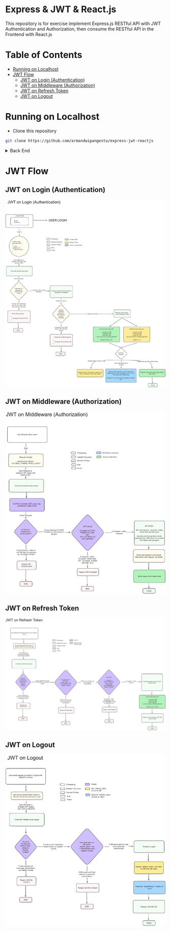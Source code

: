 # Express & JWT & React.js

This repository is for exercise implement Express.js RESTful API with JWT Authentication and Authorization, then consume the RESTful API in the Frontend with React.js

# Table of Contents

-   [Running on Localhost](#running-on-localhost)
-   [JWT Flow](#jwt-flow)
    -   [JWT on Login (Authentication)](#jwt-on-login-authentication)
    -   [JWT on Middleware (Authorization)](#jwt-on-middleware-authorization)
    -   [JWT on Refresh Token](#jwt-on-refresh-token)
    -   [JWT on Logout](#jwt-on-logout)

# Running on Localhost

-   Clone this repository

```bash
git clone https://github.com/armandwipangestu/express-jwt-reactjs
```

<details>
<summary>Back End</summary>

-   Change current directory to backend

```bash
cd express-jwt-reactjs/backend
```

-   Install depedency library

```bash
yarn install && yarn global add nodemon
```

-   Create a new Database `express_jwt_reactjs`

```sql
CREATE DATABASE express_jwt_reactjs;
```

-   Copy `.env.example` to `.env`

> **NOTE**:
>
> Please edit this variable with your own configuration
>
> ```bash
> DB_NAME='express_jwt_reactjs'
> DB_USERNAME='root'
> DB_PASSWORD=''
> DB_HOSTNAME='localhost'
> DB_PORT=3306
> DB_PROVIDER='mysql'
> JWT_ACCESS_TOKEN_SECRET='<YOUR_RANDOM_STRING_FOR_JWT_ACCESS_TOKEN_SECRET>'
> JWT_REFRESH_TOKEN_SECRET='<YOUR_RANDOM_STRING_FOR_JWT_REFRESH_TOKEN_SECRET>'
> ```

```bash
cp .env.example .env
```

-   Running the Backend server

> **NOTE**:
>
> Backend server will run on `localhost:5000`

```bash
nodemon index
```

</details>

# JWT Flow

## JWT on Login (Authentication)

![JWT on Login](backend/assets/img/JTW-on-Login.png)

## JWT on Middleware (Authorization)

![JWT on Middleware](backend/assets/img/JWT-on-Middleware.png)

## JWT on Refresh Token

![JWT on Refresh Token](backend/assets/img/JWT-on-Refresh-Token.png)

## JWT on Logout

![JWT on Logout](backend/assets/img/JWT-on-Logout.png)
